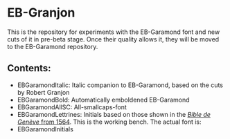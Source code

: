 # EB-Granjon

This is the repository for experiments with the EB-Garamond font and new cuts of it in pre-beta stage. Once their quality allows it, they will be moved to the EB-Garamond repository.

## Contents:

- EBGaramondItalic: Italic companion to EB-Garamond, based on the cuts by Robert Granjon
- EBGaramondBold: Automatically emboldened EB-Garamond
- EBGaramondAllSC: All-smallcaps-font
- EBGaramondLettrines: Initials based on those shown in the [*Bible de Genève* from 1564](http://www.bvh.univ-tours.fr/Consult/index.asp?numtable=B372615206_18229&numfiche=571&mode=1&offset=15&ecran=0&url=). This is the working bench. The actual font is:
- EBGaramondInitials
